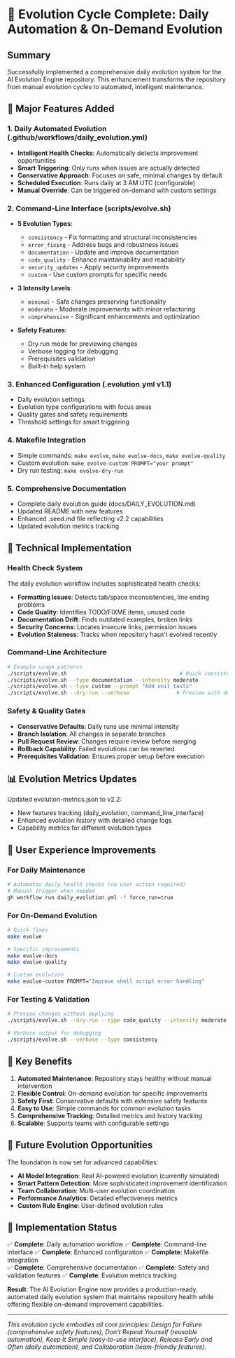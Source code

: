 # 🌱 Evolution Cycle Complete: Daily Automation & On-Demand Evolution

## Summary

Successfully implemented a comprehensive daily evolution system for the AI Evolution Engine repository. This enhancement transforms the repository from manual evolution cycles to automated, intelligent maintenance.

## 🚀 Major Features Added

### 1. **Daily Automated Evolution** (.github/workflows/daily_evolution.yml)

- **Intelligent Health Checks**: Automatically detects improvement opportunities
- **Smart Triggering**: Only runs when issues are actually detected
- **Conservative Approach**: Focuses on safe, minimal changes by default
- **Scheduled Execution**: Runs daily at 3 AM UTC (configurable)
- **Manual Override**: Can be triggered on-demand with custom settings

### 2. **Command-Line Interface** (scripts/evolve.sh)

- **5 Evolution Types**:
  - `consistency` - Fix formatting and structural inconsistencies
  - `error_fixing` - Address bugs and robustness issues
  - `documentation` - Update and improve documentation
  - `code_quality` - Enhance maintainability and readability
  - `security_updates` - Apply security improvements
  - `custom` - Use custom prompts for specific needs

- **3 Intensity Levels**:
  - `minimal` - Safe changes preserving functionality
  - `moderate` - Moderate improvements with minor refactoring
  - `comprehensive` - Significant enhancements and optimization

- **Safety Features**:
  - Dry run mode for previewing changes
  - Verbose logging for debugging
  - Prerequisites validation
  - Built-in help system

### 3. **Enhanced Configuration** (.evolution.yml v1.1)

- Daily evolution settings
- Evolution type configurations with focus areas
- Quality gates and safety requirements
- Threshold settings for smart triggering

### 4. **Makefile Integration**

- Simple commands: `make evolve`, `make evolve-docs`, `make evolve-quality`
- Custom evolution: `make evolve-custom PROMPT="your prompt"`
- Dry run testing: `make evolve-dry-run`

### 5. **Comprehensive Documentation**

- Complete daily evolution guide (docs/DAILY_EVOLUTION.md)
- Updated README with new features
- Enhanced .seed.md file reflecting v2.2 capabilities
- Updated evolution metrics tracking

## 🔧 Technical Implementation

### Health Check System

The daily evolution workflow includes sophisticated health checks:

- **Formatting Issues**: Detects tab/space inconsistencies, line ending problems
- **Code Quality**: Identifies TODO/FIXME items, unused code
- **Documentation Drift**: Finds outdated examples, broken links
- **Security Concerns**: Locates insecure links, permission issues
- **Evolution Staleness**: Tracks when repository hasn't evolved recently

### Command-Line Architecture

```bash
# Example usage patterns
./scripts/evolve.sh                                    # Quick consistency fixes
./scripts/evolve.sh --type documentation --intensity moderate
./scripts/evolve.sh --type custom --prompt "Add unit tests"
./scripts/evolve.sh --dry-run --verbose               # Preview with details
```

### Safety & Quality Gates

- **Conservative Defaults**: Daily runs use minimal intensity
- **Branch Isolation**: All changes in separate branches
- **Pull Request Review**: Changes require review before merging
- **Rollback Capability**: Failed evolutions can be reverted
- **Prerequisites Validation**: Ensures proper setup before execution

## 📊 Evolution Metrics Updates

Updated evolution-metrics.json to v2.2:

- New features tracking (daily_evolution, command_line_interface)
- Enhanced evolution history with detailed change logs
- Capability metrics for different evolution types

## 🎯 User Experience Improvements

### For Daily Maintenance

```bash
# Automatic daily health checks (no user action required)
# Manual trigger when needed
gh workflow run daily_evolution.yml -f force_run=true
```

### For On-Demand Evolution

```bash
# Quick fixes
make evolve

# Specific improvements
make evolve-docs
make evolve-quality

# Custom evolution
make evolve-custom PROMPT="Improve shell script error handling"
```

### For Testing & Validation

```bash
# Preview changes without applying
./scripts/evolve.sh --dry-run --type code_quality --intensity moderate

# Verbose output for debugging
./scripts/evolve.sh --verbose --type consistency
```

## 🌟 Key Benefits

1. **Automated Maintenance**: Repository stays healthy without manual intervention
2. **Flexible Control**: On-demand evolution for specific improvements
3. **Safety First**: Conservative defaults with extensive safety features
4. **Easy to Use**: Simple commands for common evolution tasks
5. **Comprehensive Tracking**: Detailed metrics and history tracking
6. **Scalable**: Supports teams with configurable settings

## 🔮 Future Evolution Opportunities

The foundation is now set for advanced capabilities:

- **AI Model Integration**: Real AI-powered evolution (currently simulated)
- **Smart Pattern Detection**: More sophisticated improvement identification
- **Team Collaboration**: Multi-user evolution coordination
- **Performance Analytics**: Detailed effectiveness metrics
- **Custom Rule Engine**: User-defined evolution rules

## 🎉 Implementation Status

✅ **Complete**: Daily automation workflow
✅ **Complete**: Command-line interface
✅ **Complete**: Enhanced configuration
✅ **Complete**: Makefile integration  
✅ **Complete**: Comprehensive documentation
✅ **Complete**: Safety and validation features
✅ **Complete**: Evolution metrics tracking

**Result**: The AI Evolution Engine now provides a production-ready, automated daily evolution system that maintains repository health while offering flexible on-demand improvement capabilities.

---

*This evolution cycle embodies all core principles: Design for Failure (comprehensive safety features), Don't Repeat Yourself (reusable automation), Keep It Simple (easy-to-use interface), Release Early and Often (daily automation), and Collaboration (team-friendly features).*
